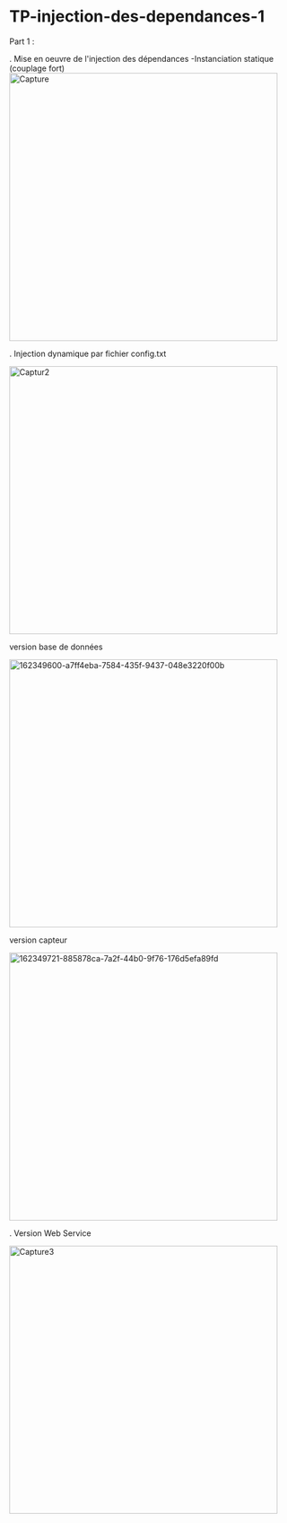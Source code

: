 # TP-injection-des-dependances-1
Part 1 :

. Mise en oeuvre de l'injection des dépendances -Instanciation statique (couplage fort)
<img width="478" alt="Capture" src="https://user-images.githubusercontent.com/83142853/162549877-62e79ce2-dd67-4d2f-ae99-73828dc535c5.PNG">

. Injection dynamique par fichier config.txt

<img width="478" alt="Captur2" src="https://user-images.githubusercontent.com/83142853/162549959-7a2bc622-afde-45e6-b173-3420223aa446.PNG">

version base de données

<img width="478" alt="162349600-a7ff4eba-7584-435f-9437-048e3220f00b" src="https://user-images.githubusercontent.com/83142853/173116001-1ea78c6d-342f-43e5-ad5c-330506d501cf.png">

version capteur

<img width="478" alt="162349721-885878ca-7a2f-44b0-9f76-176d5efa89fd" src="https://user-images.githubusercontent.com/83142853/173116065-6b770564-b1df-4256-976c-b44d8cd7db8c.png">


. Version Web Service

<img width="478" alt="Capture3" src="https://user-images.githubusercontent.com/83142853/162549963-3acc7953-985e-4a26-b2f8-f5468007048b.PNG">
